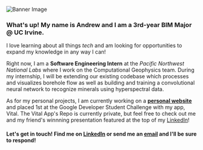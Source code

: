![Banner Image](https://media3.giphy.com/media/XD9o33QG9BoMis7iM4/giphy.gif?cid=ecf05e47qyu2asvu1xqso2tfhmha8w1vm952az592hlawuj1&ep=v1_gifs_search&rid=giphy.gif&ct=g)


### What's up! My name is Andrew and I am a 3rd-year BIM Major @ UC Irvine.     

I  love learning about all things *tech* and am looking for opportunities to expand my knowledge in any way I can!


Right now, I am a **Software Engineering Intern** at the *Pacific Northwest National Labs* where I work on the Computational Geophysics team. During my internship, I will be extending our existing codebase which processes and visualizes borehole flow as well as building and training a convolutional neural network to recognize minerals using hyperspectral data. 

As for my personal projects, I am currently working on a [**personal website**](https://andyly13.github.io/) and placed 1st at the Google Developer Student Challenge with my app, Vital. The Vital App's Repo is currently private, but feel free to check out me and my friend's winnning presentation featured at the top of my [LinkedIn](https://www.linkedin.com/in/andrew-ly-770771208/)!


#### Let's get in touch! Find me on [LinkedIn](https://www.linkedin.com/in/andrew-ly-770771208/) or send me an [email](mailto::lyandrew2004@gmail.com) and I'll be sure to respond!




<!--
**andyly13/andyly13** is a ✨ _special_ ✨ repository because its `README.md` (this file) appears on your GitHub profile.

Here are some ideas to get you started:

- 🔭 I’m currently working on ...
- 🌱 I’m currently learning ...
- 👯 I’m looking to collaborate on ...
- 🤔 I’m looking for help with ...
- 💬 Ask me about ...
- 📫 How to reach me: ...
- 😄 Pronouns: ...
- ⚡ Fun fact: ...
-->
